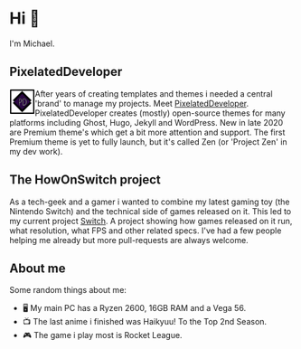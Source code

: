 # Hi 👋

I'm Michael. 

## PixelatedDeveloper

<a href="https://github.com/pixelateddeveloper"><img height="45" align="left" src="https://github.com/PixelatedDeveloper/PixelatedDeveloper/raw/master/icon/logo.png"></a>

After years of creating templates and themes i needed a central 'brand' to manage my projects. Meet [PixelatedDeveloper](https://github.com/pixelateddeveloper). PixelatedDeveloper creates (mostly) open-source themes for many platforms including Ghost, Hugo, Jekyll and WordPress. New in late 2020 are Premium theme's which get a bit more attention and support. The first Premium theme is yet to fully launch, but it's called Zen (or 'Project Zen' in my dev work).

## The HowOnSwitch project
As a tech-geek and a gamer i wanted to combine my latest gaming toy (the Nintendo Switch) and the technical side of games released on it. This led to my current project [Switch](https://github.com/PixelatedDeveloper/switch). A project showing how games released on it run, what resolution, what FPS and other related specs. I've had a few people helping me already but more pull-requests are always welcome.

## About me
Some random things about me: 
- 🖥️  My main PC has a Ryzen 2600, 16GB RAM and a Vega 56. 
- 📺 The last anime i finished was Haikyuu! To the Top 2nd Season.
- 🎮 The game i play most is Rocket League.